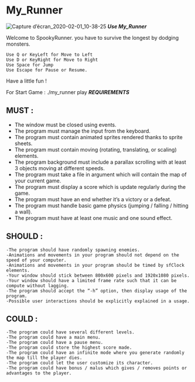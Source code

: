 # My_Runner

![Capture d’écran_2020-02-01_10-38-25](https://user-images.githubusercontent.com/57537266/73590177-bac3a080-44df-11ea-91ca-0503b146eba9.png)
_________Use My_Runner_________

Welcome to SpookyRunner.
you have to survive the longest by dodging monsters.
	
	Use Q or KeyLeft for Move to Left
	Use D or KeyRight for Move to Right
	Use Space for Jump
	Use Escape for Pause or Resume.

Have a little fun !

For Start Game : ./my_runner play
_________REQUIREMENTS_________

## MUST :
- The window must be closed using events.
- The program must manage the input from the keyboard.
- The program must contain animated sprites rendered thanks to sprite sheets.
- The program must contain moving (rotating, translating, or scaling) elements.
- The program background must include a parallax scrolling with at least 3 objects moving at different
speeds.
- The program must take a file in argument which will contain the map of your current game.
- The program must display a score which is update regularly during the game.
- The program must have an end whether it’s a victory or a defeat.
- The program must handle basic game physics (jumping / falling / hitting a wall).
- The program must have at least one music and one sound effect.

## SHOULD :
	-The program should have randomly spawning enemies.
	-Animations and movements in your program should not depend on the speed of your computer.
	-Animations and movements in your program should be timed by sfClock elements.
	-Your window should stick between 800x600 pixels and 1920x1080 pixels.
	-Your window should have a limited frame rate such that it can be compute without lagging.
	-The program should accept the “-h” option, then display usage of the program.
	-Possible user interactions should be explicitly explained in a usage.

## COULD :
	-The program could have several different levels.
	-The program could have a main menu.
	-The program could have a pause menu.
	-The program could store the highest score made.
	-The program could have an infinite mode where you generate randomly the map till the player dies.
	-The program could let the user customize its character.
	-The program could have bonus / malus which gives / removes points or advantages to the player.
